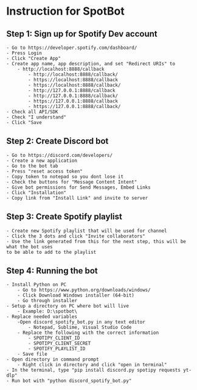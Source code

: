# Instruction for SpotBot

## Step 1: Sign up for Spotify Dev account
	- Go to https://developer.spotify.com/dashboard/
	- Press Login
	- Click "Create App"
	- Create app name, app description, and set "Redirect URIs" to
		- http://localhost:8888/callback
    		- http://localhost:8888/callback/
      		- https://localhost:8888/callback
       		- https://localhost:8888/callback/
      		- http://127.0.0.1:8888/callback
      		- http://127.0.0.1:8888/callback/
      		- https://127.0.0.1:8888/callback
      		- https://127.0.0.1:8888/callback/
	- Check all API/SDK
	- Check "I understand"
	- Click "Save

## Step 2: Create Discord bot
	- Go to https://discord.com/developers/
	- Create a new application
	- Go to the bot tab
	- Press "reset access token"
	- Copy token to notepad so you dont lose it
	- Check the buttons for "Message Content Intent"
	- Give bot permissions for Send Messages, Embed Links
	- Click "Installation"
	- Copy link from "Install Link" and invite to server

## Step 3: Create Spotify playlist
	- Create new Spotify playlist that will be used for channel
	- Click the 3 dots and click "Invite collaborators"
	- Use the link generated from this for the next step, this will be what the bot uses 
    to be able to add to the playlist

## Step 4: Running the bot
	- Install Python on PC
		- Go to https://www.python.org/downloads/windows/
		- Click Download Windows installer (64-bit)
		- Go through installer
	- Setup a directory on PC where bot will live
		- Example: D:\spotbot\
	- Replace needed variables
		-Open discord_spotify_bot.py in any text editor
			- Notepad, Sublime, Visual Studio Code
		- Replace the following with the correct information
			- SPOTIPY_CLIENT_ID
			- SPOTIPY_CLIENT_SECRET
			- SPOTIFY_PLAYLIST_ID
		- Save file
	- Open directory in command prompt
		- Right click in directory and click "open in terminal" 
	- In the terminal, type "pip install discord.py spotipy requests yt-dlp"
	- Run bot with "python discord_spotify_bot.py"